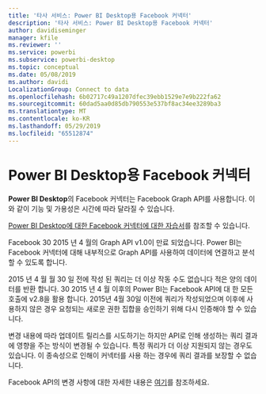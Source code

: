 ```yaml
---
title: '타사 서비스: Power BI Desktop용 Facebook 커넥터'
description: '타사 서비스: Power BI Desktop용 Facebook 커넥터'
author: davidiseminger
manager: kfile
ms.reviewer: ''
ms.service: powerbi
ms.subservice: powerbi-desktop
ms.topic: conceptual
ms.date: 05/08/2019
ms.author: davidi
LocalizationGroup: Connect to data
ms.openlocfilehash: 6b02717c49a1207dfec39ebb1529e7e9b222fa62
ms.sourcegitcommit: 60dad5aa0d85db790553e537bf8ac34ee3289ba3
ms.translationtype: MT
ms.contentlocale: ko-KR
ms.lasthandoff: 05/29/2019
ms.locfileid: "65512874"
---
```

# <a name="facebook-connector-for-power-bi-desktop"></a>Power BI Desktop용 Facebook 커넥터
**Power BI Desktop**의 Facebook 커넥터는 Facebook Graph API를 사용합니다. 이와 같이 기능 및 가용성은 시간에 따라 달라질 수 있습니다.

[Power BI Desktop에 대한 Facebook 커넥터에 대한 자습서](desktop-tutorial-facebook-analytics.md)를 참조할 수 있습니다.

Facebook 30 2015 년 4 월의 Graph API v1.0이 만료 되었습니다. Power BI는 Facebook 커넥터에 대해 내부적으로 Graph API를 사용하여 데이터에 연결하고 분석할 수 있도록 합니다.

2015 년 4 월 월 30 일 전에 작성 된 쿼리는 더 이상 작동 수도 없습니다 적은 양의 데이터를 반환 합니다. 30 2015 년 4 월 이후의 Power BI는 Facebook API에 대 한 모든 호출에 v2.8을 활용 합니다. 2015년 4월 30일 이전에 쿼리가 작성되었으며 이후에 사용하지 않은 경우 요청되는 새로운 권한 집합을 승인하기 위해 다시 인증해야 할 수 있습니다.

변경 내용에 따라 업데이트 릴리스를 시도하기는 하지만 API로 인해 생성하는 쿼리 결과에 영향을 주는 방식이 변경될 수 있습니다. 특정 쿼리가 더 이상 지원되지 않는 경우도 있습니다. 이 종속성으로 인해이 커넥터를 사용 하는 경우에 쿼리 결과를 보장할 수 없습니다.

Facebook API의 변경 사항에 대한 자세한 내용은 [여기](https://developers.facebook.com/docs/apps/changelog#v2_0)를 참조하세요.

